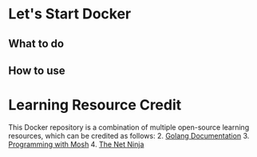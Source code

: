 # Let's Start Docker


## What to do


## How to use

# Learning Resource Credit
This Docker repository is a combination of multiple open-source learning resources, which can be credited as follows:
2. [Golang Documentation](https://docs.docker.com)
3. [Programming with Mosh](https://www.youtube.com/c/programmingwithmosh)
4. [The Net Ninja](https://www.youtube.com/watch?v=31ieHmcTUOk&list=PL4cUxeGkcC9hxjeEtdHFNYMtCpjNBm3h7&index=1)

